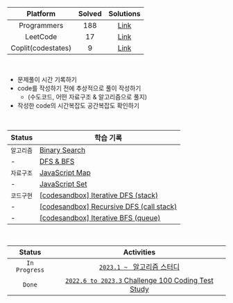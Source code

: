 |      Platform      | Solved |            Solutions            |
| :----------------: | :----: | :-----------------------------: |
|    Programmers     |  188   | [Link](/solutions/Programmers/) |
|      LeetCode      |   17   |  [Link](/solutions/LeetCode/)   |
| Coplit(codestates) |   9    |   [Link](/solutions/Coplit/)    |

<br>

- 문제풀이 시간 기록하기
- code를 작성하기 전에 추상적으로 풀이 작성하기
  - (수도코드, 어떤 자료구조 & 알고리즘으로 풀지)
- 작성한 code의 시간복잡도 공간복잡도 확인하기

<br>

| Status     | 학습 기록                                                                                                       |
| ---------- | --------------------------------------------------------------------------------------------------------------- |
| `알고리즘` | [Binary Search](/note/Binary%20Search.md)                                                                       |
| -          | [DFS & BFS](/note/DFS%20%26%20BFS.md)                                                                           |
| `자료구조` | [JavaScript Map](/note/JavaScript%20Map.md)                                                                     |
| -          | [JavaScript Set](/note/JavaScript%20Set.md)                                                                     |
| `코드구현` | [[codesandbox] Iterative DFS (stack)](https://codesandbox.io/s/typescript-iterative-dfs-stack-oxx0fl)           |
| -          | [[codesandbox] Recursive DFS (call stack)](https://codesandbox.io/s/typescript-recursive-dfs-call-stack-szrqb6) |
| -          | [[codesandbox] Iterative BFS (queue)](https://codesandbox.io/s/typescript-iterative-bfs-queue-8d5s7y)           |

<br>

|    Status     |                                                    Activities                                                    |
| :-----------: | :--------------------------------------------------------------------------------------------------------------: |
| `In Progress` |                   [`2023.1 ~ ` 알고리즘 스터디](https://github.com/nincoding/algorithm-study)                    |
|    `Done`     | [ `2022.6 to 2023.3` Challenge 100 Coding Test Study](https://github.com/ellynhan/challenge100-codingtest-study) |
